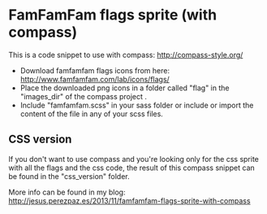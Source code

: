 FamFamFam flags sprite (with compass)
=====================================

This is a code snippet to use with compass: http://compass-style.org/

- Download famfamfam flags icons from here: http://www.famfamfam.com/lab/icons/flags/
- Place the downloaded png icons in a folder called "flag" in the "images_dir" of the compass project .
- Include "famfamfam.scss" in your sass folder or include or import the content of the file in any of your scss files.

CSS version
-----------

If you don't want to use compass and you're looking only for the css sprite with all the flags and the css code, the result of this compass snippet can be found in the "css_version" folder.

More info can be found in my blog: http://jesus.perezpaz.es/2013/11/famfamfam-flags-sprite-with-compass